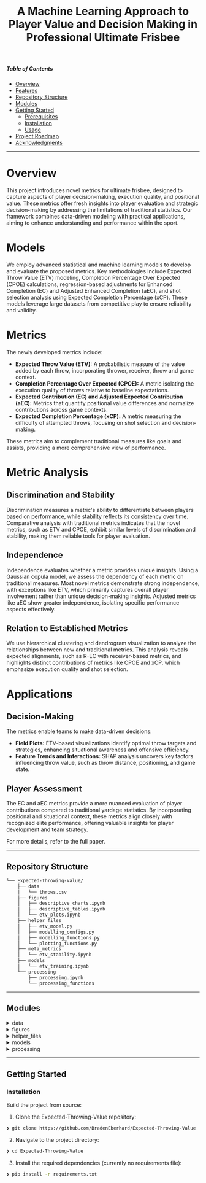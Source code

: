 <p align="center">
    <h1 align="center">A Machine Learning Approach to Player Value and Decision Making in Professional Ultimate Frisbee</h1>
</p>
<br>

#####  Table of Contents

- [ Overview](#-overview)
- [ Features](#-features)
- [ Repository Structure](#-repository-structure)
- [ Modules](#-modules)
- [ Getting Started](#-getting-started)
    - [ Prerequisites](#-prerequisites)
    - [ Installation](#-installation)
    - [ Usage](#-usage)
- [ Project Roadmap](#-project-roadmap)
- [ Acknowledgments](#-acknowledgments)

---

# Overview
This project introduces novel metrics for ultimate frisbee, designed to capture aspects of player decision-making, execution quality, and positional value. These metrics offer fresh insights into player evaluation and strategic decision-making by addressing the limitations of traditional statistics. Our framework combines data-driven modeling with practical applications, aiming to enhance understanding and performance within the sport.

# Models
We employ advanced statistical and machine learning models to develop and evaluate the proposed metrics. Key methodologies include Expected Throw Value (ETV) modeling, Completion Percentage Over Expected (CPOE) calculations, regression-based adjustments for Enhanced Completion (EC) and Adjusted Enhanced Completion (aEC), and shot selection analysis using Expected Completion Percentage (xCP). These models leverage large datasets from competitive play to ensure reliability and validity.

# Metrics
The newly developed metrics include:
- **Expected Throw Value (ETV):** A probabilistic measure of the value added by each throw, incorporating thrower, receiver, throw and game context.
- **Completion Percentage Over Expected (CPOE):** A metric isolating the execution quality of throws relative to baseline expectations.
- **Expected Contribution (EC) and Adjusted Expected Contribution (aEC):** Metrics that quantify positional value differences and normalize contributions across game contexts.
- **Expected Completion Percentage (xCP):** A metric measuring the difficulty of attempted throws, focusing on shot selection and decision-making.

These metrics aim to complement traditional measures like goals and assists, providing a more comprehensive view of performance.

# Metric Analysis

## Discrimination and Stability
Discrimination measures a metric's ability to differentiate between players based on performance, while stability reflects its consistency over time. Comparative analysis with traditional metrics indicates that the novel metrics, such as ETV and CPOE, exhibit similar levels of discrimination and stability, making them reliable tools for player evaluation.

## Independence
Independence evaluates whether a metric provides unique insights. Using a Gaussian copula model, we assess the dependency of each metric on traditional measures. Most novel metrics demonstrate strong independence, with exceptions like ETV, which primarily captures overall player involvement rather than unique decision-making insights. Adjusted metrics like aEC show greater independence, isolating specific performance aspects effectively.

## Relation to Established Metrics
We use hierarchical clustering and dendrogram visualization to analyze the relationships between new and traditional metrics. This analysis reveals expected alignments, such as R-EC with receiver-based metrics, and highlights distinct contributions of metrics like CPOE and xCP, which emphasize execution quality and shot selection.

# Applications

## Decision-Making
The metrics enable teams to make data-driven decisions:
- **Field Plots:** ETV-based visualizations identify optimal throw targets and strategies, enhancing situational awareness and offensive efficiency.
- **Feature Trends and Interactions:** SHAP analysis uncovers key factors influencing throw value, such as throw distance, positioning, and game state.

## Player Assessment
The EC and aEC metrics provide a more nuanced evaluation of player contributions compared to traditional yardage statistics. By incorporating positional and situational context, these metrics align closely with recognized elite performance, offering valuable insights for player development and team strategy.

For more details, refer to the full paper.

---

##  Repository Structure

```sh
└── Expected-Throwing-Value/
    ├── data
    │   └── throws.csv
    ├── figures
    │   ├── descriptive_charts.ipynb
    │   ├── descriptive_tables.ipynb
    │   └── etv_plots.ipynb
    ├── helper_files
    │   ├── etv_model.py
    │   ├── modelling_configs.py
    │   ├── modelling_functions.py
    │   └── plotting_functions.py
    ├── meta_metrics
    │   └── etv_stability.ipynb
    ├── models
    │   └── etv_training.ipynb
    └── processing
        ├── processing.ipynb
        └── processing_functions
```

---

##  Modules

<details closed><summary>data</summary>

| File | Summary |
| --- | --- |
| [all_games_1024.csv](https://github.com/BradenEberhard/Expected-Throwing-Value/blob/main/data/all_games_1024.csv) | <code>❯ Processed UFA DATA from 2021 to 2024. </code> |


</details>

<details closed><summary>figures</summary>

| File | Summary |
| --- | --- |
| [descriptive_charts.ipynb](https://github.com/BradenEberhard/Expected-Throwing-Value/blob/main/figures/descriptive_charts.ipynb) | <code>❯ Generates key visualizations for UFA data including example point, radial histogram and 3d radial chart of location and direction frequency. </code> |
| [descriptive_tables.ipynb](https://github.com/BradenEberhard/Expected-Throwing-Value/blob/main/figures/descriptive_tables.ipynb) | <code>❯ Generates key descriptions for UFA data including number of games, points, players etc. </code> |
| [etv_plots.ipynb](https://github.com/BradenEberhard/Expected-Throwing-Value/blob/main/figures/etv_plots.ipynb) | <code>❯ Generates key plots showcasing use cases for Expected Throw Value using a heatmap on the playing field for FV, CP and ETV. </code> |

</details>

<details closed><summary>helper_files</summary>

| File | Summary |
| --- | --- |
| [etv_model.py](https://github.com/BradenEberhard/Expected-Throwing-Value/blob/main/helper_files/etv_model.py) | <code>❯ Class for ETV. Natively handles CP, FV and data interactions for predictions. </code> |
| [helper_files_metrics.py](https://github.com/BradenEberhard/Expected-Throwing-Value/blob/main/helper_files/helper_files_metrics.py) | <code>❯ contains functions for generating both novel and traditional player level metrics. </code> |
| [modelling_configs.py](https://github.com/BradenEberhard/Expected-Throwing-Value/blob/main/helper_files/modelling_configs.py) | <code>❯ Contains the config information for training CP, FV and ETV models. </code> |
| [modelling_functions.py](https://github.com/BradenEberhard/Expected-Throwing-Value/blob/main/helper_files/modelling_functions.py) | <code>❯ Functions for training model such as data processing pipeline, hyperparameter tuning, etc. </code> |
| [plotting_functions.py](https://github.com/BradenEberhard/Expected-Throwing-Value/blob/main/helper_files/plotting_functions.py) | <code>❯ Functions for plotting heatmaps. Calculates data for full field grid. </code> |

</details>

<details closed><summary>models</summary>

| File | Summary |
| --- | --- |
| [etv_training.ipynb](https://github.com/BradenEberhard/Expected-Throwing-Value/blob/main/models/etv_training.ipynb) | <code>❯ Model training file. Saves models and generates performance metrics. </code> |
| [feature_importance.ipynb](https://github.com/BradenEberhard/Expected-Throwing-Value/blob/main/models/feature_importance.ipynb) | <code>❯ SHAP implementation and exploration over different features. </code> |

</details>


<details closed><summary>processing</summary>

| File | Summary |
| --- | --- |
| [processing.ipynb](https://github.com/BradenEberhard/Expected-Throwing-Value/blob/main/processing/processing.ipynb) | <code>❯ Contains the main data processing pipeline for analyzing throwing data. It includes data loading, cleaning, categorization, and feature extraction processes to prepare the dataset for modeling. </code> |

</details>

---

##  Getting Started

###  Installation

Build the project from source:

1. Clone the Expected-Throwing-Value repository:
```sh
❯ git clone https://github.com/BradenEberhard/Expected-Throwing-Value
```

2. Navigate to the project directory:
```sh
❯ cd Expected-Throwing-Value
```

3. Install the required dependencies (currently no requirements file):
```sh
❯ pip install -r requirements.txt
```
